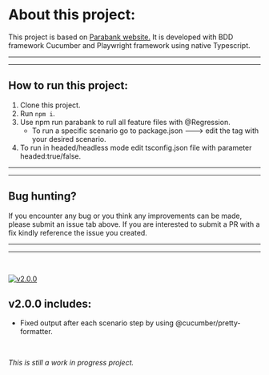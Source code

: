# About this project:
This project is based on [Parabank website.](https://parabank-automation.com) It is developed with BDD framework Cucumber and Playwright framework using native Typescript.
__________________________________
__________________________________
## How to run this project:
1. Clone this project.
2. Run ````npm i````.
3. Use npm run parabank to rull all feature files with @Regression.
   * To run a specific scenario go to package.json ---> edit the tag with your desired scenario.
4. To run in headed/headless mode edit tsconfig.json file with parameter headed:true/false.
__________________________________
__________________________________

## Bug hunting?
If you encounter any bug or you think any improvements can be made, please submit an issue tab above. If you are interested to submit a PR with a fix kindly reference the issue you created.
__________________________________
__________________________________
<br>

[![v2.0.0](https://github.com/najeeb1023/parabank-automation/actions/workflows/release.yaml/badge.svg)](https://github.com/najeeb1023/parabank-automation/actions)
## v2.0.0 includes:
* Fixed output after each scenario step by using @cucumber/pretty-formatter.

<br>

*This is still a work in progress project.*